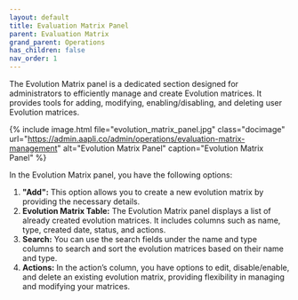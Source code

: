 ```yaml
---
layout: default
title: Evaluation Matrix Panel
parent: Evaluation Matrix
grand_parent: Operations
has_children: false
nav_order: 1
---
```


The Evolution Matrix panel is a dedicated section designed for administrators to efficiently manage and create Evolution matrices. It provides tools for adding, modifying, enabling/disabling, and deleting user Evolution matrices.

{% include image.html file="evolution_matrix_panel.jpg" class="docimage" url="https://admin.aapli.co/admin/operations/evaluation-matrix-management" alt="Evolution Matrix Panel" caption="Evolution Matrix Panel" %}

In the Evolution Matrix panel, you have the following options:
1. **"Add":** This option allows you to create a new evolution matrix by providing the necessary details.
2. **Evolution Matrix Table:** The Evolution Matrix panel displays a list of already created evolution matrices. It includes columns such as name, type, created date, status, and actions.
3. **Search:** You can use the search fields under the name and type columns to search and sort the evolution matrices based on their name and type.
4. **Actions:**  In the action’s column, you have options to edit, disable/enable, and delete an existing evolution matrix, providing flexibility in managing and modifying your matrices.
